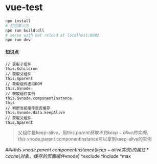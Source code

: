 # vue-test

``` bash
npm install
# 打包第三方
npm run build:dll
# serve with hot reload at localhost:8082
npm run dev
```
####  知识点

```
// 获取子组件
this.$children
// 获取父组件
this.$parent
// 获取组件虚拟DOM
this.$vnode
// 获取组件实例
this.$vnode.componentInstance
this
// 判断当前组件是否缓存
this.$vnode.data.keepAlive
// 获取父组件
this.$parent
```
>父组件是keep-alive，用this.$parent获取不到keep-alive的实例。this.$vnode.parent.componentInstance可以拿到keep-alive的实例

###this.$vnode.parent.componentInstance(keep-alive实例)的属性
*cache (对象，缓存的页面组件$vnode)
*exclude
*include
*max